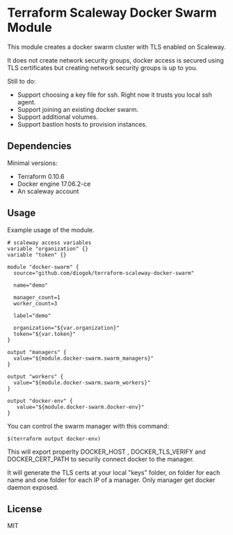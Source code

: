 # Terraform Scaleway Docker Swarm Module

This module creates a docker swarm cluster with TLS enabled on Scaleway.

It does not create network security groups, docker access is secured using TLS certificates but creating network security groups is up to you.

Still to do:

- Support choosing a key file for ssh. Right now it trusts you local ssh agent.
- Support joining an existing docker swarm.
- Support additional volumes.
- Support bastion hosts to provision instances.

## Dependencies

Minimal versions:

- Terraform 0.10.6
- Docker engine 17.06.2-ce
- An scaleway account

## Usage

Example usage of the module.

```
# scaleway access variables
variable "organization" {}
variable "token" {}

module "docker-swarm" {
  source="github.com/diogok/terraform-scaleway-docker-swarm" 

  name="demo"

  manager_count=1
  worker_count=3
  
  label="demo"
  
  organization="${var.organization}"
  token="${var.token}"
}

output "managers" {
  value="${module.docker-swarm.swarm_managers}"
}

output "workers" {
  value="${module.docker-swarm.swarm_workers}"
}

output "docker-env" {
   value="${module.docker-swarm.docker-env}"
}
```

You can control the swarm manager with this command:

```
$(terraform output docker-env)
```

This will export properlty DOCKER\_HOST , DOCKER\_TLS\_VERIFY and DOCKER\_CERT\_PATH to securily connect docker to the manager.

It will generate the TLS certs at your local "keys" folder, on folder for each name and one folder for each IP of a manager. Only manager get docker daemon exposed.

## License

MIT

